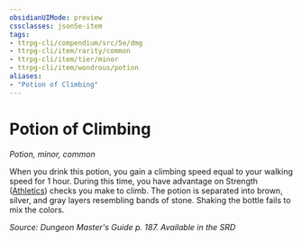 ```yaml
---
obsidianUIMode: preview
cssclasses: json5e-item
tags:
- ttrpg-cli/compendium/src/5e/dmg
- ttrpg-cli/item/rarity/common
- ttrpg-cli/item/tier/minor
- ttrpg-cli/item/wondrous/potion
aliases: 
- "Potion of Climbing"
---
```

# Potion of Climbing
*Potion, minor, common*  



When you drink this potion, you gain a climbing speed equal to your walking speed for 1 hour. During this time, you have advantage on Strength ([Athletics](/CLI/skills.md#Athletics)) checks you make to climb. The potion is separated into brown, silver, and gray layers resembling bands of stone. Shaking the bottle fails to mix the colors.

*Source: Dungeon Master's Guide p. 187. Available in the <span title='Systems Reference Document (5.1)'>SRD</span>*